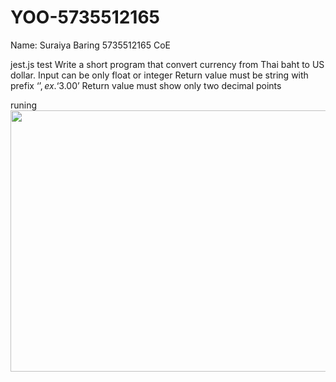 # YOO-5735512165
Name: Suraiya Baring 5735512165 CoE

jest.js test
Write a short program that convert currency from Thai baht to US dollar.
Input can be only float or integer
Return value must be string with prefix ‘$’, ex. ‘$3.00’
Return value must show only two decimal points


runing </br> 
<img src="https://uppic.cc/d/5Hby" alt="" class="img" style="width: 884px; height: 418px; ">
